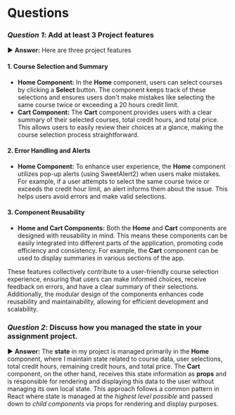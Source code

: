 # Questions

### *Question 1*: Add at least 3 Project features

▶️ **Answer:** Here are three project features

#### 1. Course Selection and Summary
- **Home Component:** In the **Home** component, users can select courses by clicking a **Select** button. The component keeps track of these selections and ensures users don't make mistakes like selecting the same course twice or exceeding a 20 hours credit limit.
- **Cart Component:** The **Cart** component provides users with a clear summary of their selected courses, total credit hours, and total price. This allows users to easily review their choices at a glance, making the course selection process straightforward.

#### 2. Error Handling and Alerts
- **Home Component:** To enhance user experience, the **Home** component utilizes pop-up alerts (using SweetAlert2) when users make mistakes. For example, if a user attempts to select the same course twice or exceeds the credit hour limit, an alert informs them about the issue. This helps users avoid errors and make valid selections.

#### 3. Component Reusability
- **Home and Cart Components:** Both the **Home** and **Cart** components are designed with reusability in mind. This means these components can be easily integrated into different parts of the application, promoting code efficiency and consistency. For example, the **Cart** component can be used to display summaries in various sections of the app.

These features collectively contribute to a user-friendly course selection experience, ensuring that users can make informed choices, receive feedback on errors, and have a clear summary of their selections. Additionally, the modular design of the components enhances code reusability and maintainability, allowing for efficient development and scalability.

### *Question 2*: Discuss how you managed the state in your assignment project.

▶️ **Answer:** The **state** in my project is managed primarily in the **Home** component, where I maintain state related to course data, user selections, total credit hours, remaining credit hours, and total price. The **Cart** component, on the other hand, receives this state information as **props** and is responsible for rendering and displaying this data to the user without managing its own local state. This approach follows a common pattern in React where state is managed at the *highest level possible* and passed down to *child components* via props for rendering and display purposes. 
